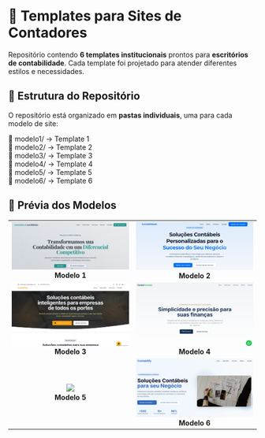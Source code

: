 # 📌 Templates para Sites de Contadores  

Repositório contendo **6 templates institucionais** prontos para **escritórios de contabilidade**. Cada template foi projetado para atender diferentes estilos e necessidades.  

## 📂 Estrutura do Repositório  

O repositório está organizado em **pastas individuais**, uma para cada modelo de site:  

📁 modelo1/ → Template 1<br>
📁 modelo2/ → Template 2<br>
📁 modelo3/ → Template 3<br>
📁 modelo4/ → Template 4<br>
📁 modelo5/ → Template 5<br>
📁 modelo6/ → Template 6<br>

## 🎨 Prévia dos Modelos  


<div align="center">

<table>
  <tr>
    <td align="center">
      <a href="https://preview--contabilidade-harmonica.lovable.app/" target="_blank">
        <img src="images/contabilidade-harmonica.png" width="300">
      </a>
      <br>
      <strong>Modelo 1</strong>
    </td>
    <td align="center">
      <a href="https://contabilidade-template-gen.lovable.app/" target="_blank">
        <img src="images/contabilidade-template.png" width="300">
      </a>
      <br>
      <strong>Modelo 2</strong>
    </td>
  </tr>
  <tr>
    <td align="center">
      <a href="https://easy-financial-solutions-86.lovable.app/" target="_blank">
        <img src="images/easy-financial-solutions.png" width="300">
      </a>
      <br>
      <strong>Modelo 3</strong>
    </td>
    <td align="center">
      <a href="https://contador-simplicity.lovable.app/" target="_blank">
        <img src="images/contador-simplicity.png" width="300">
      </a>
      <br>
      <strong>Modelo 4</strong>
    </td>
  </tr>
  <tr>
    <td align="center">
      <a href="https://contabilidade-template-gen.lovable.app/" target="_blank">
        <img src="images/contabilidade-template-gen.png" width="300">
      </a>
      <br>
      <strong>Modelo 5</strong>
    </td>
    <td align="center">
      <a href="https://preview--contabilify-modern-site.lovable.app/" target="_blank">
        <img src="images/contabilify-modern-site.png" width="300">
      </a>
      <br>
      <strong>Modelo 6</strong>
    </td>
  </tr>
</table>

</div>

